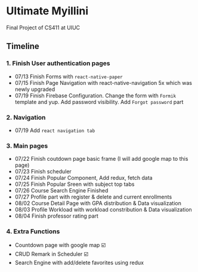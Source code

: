 # Ultimate Myillini
Final Project of CS411 at UIUC

## Timeline

### 1. Finish User authentication pages

* 07/13 Finish Forms with `react-native-paper`
* 07/15 Finish Page Navigation with react-native-navigation 5x which was newly upgraded
* 07/19 Finish Firebase Configuration. Change the form with `Formik` template and yup. Add password visibility. Add `Forgot password` part
### 2. Navigation
* 07/19 Add `react navigation tab`
### 3. Main pages
* 07/22 Finish coutdown page basic frame (I will add google map to this page)
* 07/23 Finish scheduler
* 07/24 Finish Popular Component, Add redux, fetch data
* 07/25 Finish Popular Sreen with subject top tabs
* 07/26 Course Search Engine Finished
* 07/27 Profile part with register & delete and current enrollments
* 08/02 Course Detail Page with GPA distribution & Data visualization
* 08/03 Profile Workload with workload constribution & Data visualization
* 08/04 Finish professor rating part

### 4. Extra Functions
* Countdown page with google map ☑️
* CRUD Remark in Scheduler ☑️
* Search Engine with add/delete favorites using redux


